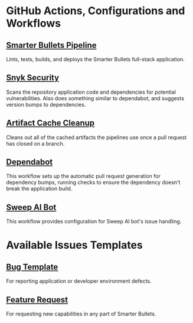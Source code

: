 # GitHub Actions, Configurations and Workflows

## [Smarter Bullets Pipeline ](./smarter-bullets.yml)

Lints, tests, builds, and deploys the Smarter Bullets full-stack application.

## [Snyk Security](./snyk-security.yml)

Scans the repository application code and dependencies for potential vulnerabilities. Also does something similar to dependabot, and suggests version bumps to dependencies.

## [Artifact Cache Cleanup](./artifact-cache-cleanup.yml)

Cleans out all of the cached artifacts the pipelines use once a pull request has closed on a branch.

## [Dependabot](../dependabot.yml)

This workflow sets up the automatic pull request generation for dependency bumps, running checks to ensure the dependency doesn't break the application build.

## [Sweep AI Bot](../../sweep.yaml)

This workflow provides configuration for Sweep AI bot's issue handling.

# Available Issues Templates

## [Bug Template](../ISSUE_TEMPLATE/bug_report.md)

For reporting application or developer environment defects.

## [Feature Request](../ISSUE_TEMPLATE/feature_request.md)

For requesting new capabilities in any part of Smarter Bullets.
